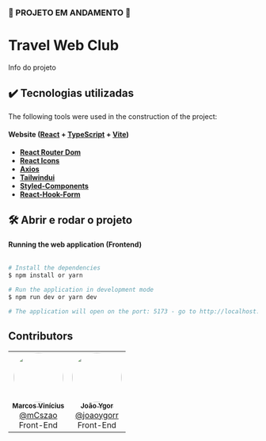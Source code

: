 ### 🚧 PROJETO EM ANDAMENTO 🚧

# Travel Web Club

Info do projeto

## ✔️ Tecnologias utilizadas
The following tools were used in the construction of the project:
#### **Website**  ([React](https://reactjs.org/)  +  [TypeScript](https://www.typescriptlang.org/) + [Vite](https://vitejs.dev/))

-   **[React Router Dom](https://reactrouter.com/en/main)**
-   **[React Icons](https://react-icons.github.io/react-icons/)**
-   **[Axios](https://axios-http.com/ptbr/docs/intro)**
-   **[Tailwindui](https://tailwindui.com/documentation)**
-   **[Styled-Components](https://styled-components.com/docs)**
-   **[React-Hook-Form](https://react-hook-form.com/)**

## 🛠️ Abrir e rodar o projeto

#### Running the web application (Frontend)

```bash

# Install the dependencies
$ npm install or yarn 

# Run the application in development mode
$ npm run dev or yarn dev

# The application will open on the port: 5173 - go to http://localhost:5173/club-travel-front

```

## Contributors

<table>
  <tr>
    <td align="center">
        <a href="https://www.linkedin.com/in/marcos-vinicius-almeida-59a2391b8/">
            <img style="border-radius: 50%;" src="https://avatars.githubusercontent.com/u/110683088?v=4" width="100px;"/>
            <br/>
            <sub><b>Marcos Vinícius</b></sub>
        </a>
        <br/>
      <a href="https://github.com/mCszao" />
        @mCszao
      </a>
        <br/>Front-End
    </td>
    <td align="center">
        <a href="https://www.linkedin.com/in/jo%C3%A3o-ygor-ramalho-9b5b18219/">
            <img style="border-radius: 50%;" src="https://avatars.githubusercontent.com/u/82791430?v=4" width="100px;"/>
            <br/>
            <sub><b>João Ygor</b></sub>
        </a>
        <br/>
      <a href="https://github.com/joaoygorr" />
        @joaoygorr
      </a>
        <br/>Front-End
    </td>
  </tr>
</table>
